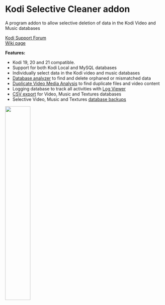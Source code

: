# Kodi Selective Cleaner addon
A program addon to allow selective deletion of data in the Kodi Video 
and Music databases

<a href="https://forum.kodi.tv/showthread.php?tid=369984">Kodi Support Forum</a> <br>
<a href="https://github.com/jbinkley60/plugin.program.kscleaner/wiki">Wiki page</a>


<b>Features:</b>
- Kodi 19, 20 and 21 compatible.
- Support for both Kodi Local and MySQL databases
- Individually select data  in the Kodi video and music databases
- <a href="https://github.com/jbinkley60/plugin.program.kscleaner/wiki/Database-Analyzer">Database analyzer</a> to find and delete orphaned or mismatched data
- <a href="https://github.com/jbinkley60/plugin.program.kscleaner/wiki/Database-Analyzer#duplicate-video-media-analysis">Duplicate Video Media Analysis</a> to find duplicate files and video content
- Logging database to track all activities with <a href="https://github.com/jbinkley60/plugin.program.kscleaner/wiki/View-Logs">Log Viewer</a>
- <a href="https://github.com/jbinkley60/plugin.program.kscleaner/wiki/Export-to-CSV-File">CSV export</a> for Video, Music and Textures databases 
- Selective Video, Music and Textures <a href="https://github.com/jbinkley60/plugin.program.kscleaner/wiki/Database-Backup">database backups</a>


<img src="resources/icon.png" width="40%">


